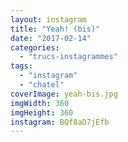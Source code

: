 ```yaml
---
layout: instagram
title: "Yeah! (bis)"
date: "2017-02-14"
categories: 
  - "trucs-instagrammes"
tags: 
  - "instagram"
  - "chatel"
coverImage: yeah-bis.jpg
imgWidth: 360
imgHeight: 360
instagram: BQf8aD7jEfb
---
```

